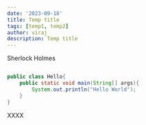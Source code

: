```yaml
---
date: '2023-09-18'
title: Temp title
tags: [temp1, temp2]
author: viraj
description: Temp title
---
```


Sherlock Holmes

```java

public class Hello{
    public static void main(String[] args){
        System.out.println("Hello World");
    }
}


```

XXXX